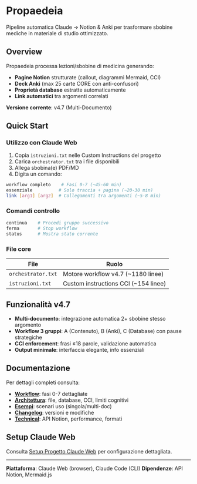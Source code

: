 # Propaedeia

Pipeline automatica Claude → Notion & Anki per trasformare sbobine mediche in materiale di studio ottimizzato.

## Overview

Propaedeia processa lezioni/sbobine di medicina generando:
- **Pagine Notion** strutturate (callout, diagrammi Mermaid, CCI)
- **Deck Anki** (max 25 carte CORE con anti-confusori)
- **Proprietà database** estratte automaticamente
- **Link automatici** tra argomenti correlati

**Versione corrente**: v4.7 (Multi-Documento)

## Quick Start

### Utilizzo con Claude Web

1. Copia `istruzioni.txt` nelle Custom Instructions del progetto
2. Carica `orchestrator.txt` tra i file disponibili
3. Allega sbobina(e) PDF/MD
4. Digita un comando:

```bash
workflow completo    # Fasi 0-7 (~45-60 min)
essenziale          # Solo traccia + pagina (~20-30 min)
link [arg1] [arg2]  # Collegamenti tra argomenti (~5-8 min)
```

### Comandi controllo

```bash
continua    # Procedi gruppo successivo
ferma       # Stop workflow
status      # Mostra stato corrente
```

### File core

| File | Ruolo |
|------|-------|
| `orchestrator.txt` | Motore workflow v4.7 (~1180 linee) |
| `istruzioni.txt` | Custom instructions CCI (~154 linee) |

## Funzionalità v4.7

- **Multi-documento**: integrazione automatica 2+ sbobine stesso argomento
- **Workflow 3 gruppi**: A (Contenuto), B (Anki), C (Database) con pause strategiche
- **CCI enforcement**: frasi ≤18 parole, validazione automatica
- **Output minimale**: interfaccia elegante, info essenziali

## Documentazione

Per dettagli completi consulta:

- **[Workflow](docs/workflow.md)**: fasi 0-7 dettagliate
- **[Architettura](docs/architecture.md)**: file, database, CCI, limiti cognitivi
- **[Esempi](docs/examples.md)**: scenari uso (singola/multi-doc)
- **[Changelog](docs/changelog.md)**: versioni e modifiche
- **[Technical](docs/technical.md)**: API Notion, performance, formati

## Setup Claude Web

Consulta [Setup Progetto Claude Web](docs/claude_web_project.md) per configurazione dettagliata.

---

**Piattaforma**: Claude Web (browser), Claude Code (CLI)
**Dipendenze**: API Notion, Mermaid.js
